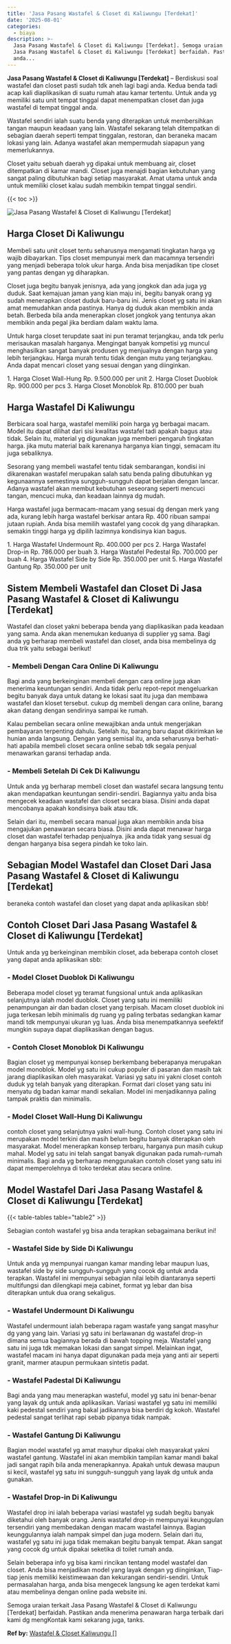 ```yaml
---
title: 'Jasa Pasang Wastafel & Closet di Kaliwungu [Terdekat]'
date: '2025-08-01'
categories:
  - biaya
description: >-
  Jasa Pasang Wastafel & Closet di Kaliwungu [Terdekat]. Semoga uraian terkait
  Jasa Pasang Wastafel & Closet di Kaliwungu [Terdekat] berfaidah. Pastikan
  anda...
---
```


**Jasa Pasang Wastafel & Closet di Kaliwungu \[Terdekat\]** – Berdiskusi soal wastafel dan closet pasti sudah tdk aneh lagi bagi anda. Kedua benda tadi acap kali diaplikasikan di suatu rumah atau kamar tertentu. Untuk anda yg memiliki satu unit tempat tinggal dapat menempatkan closet dan juga wastafel di tempat tinggal anda.

Wastafel sendiri ialah suatu benda yang diterapkan untuk membersihkan tangan maupun keadaan yang lain. Wastafel sekarang telah ditempatkan di sebagian daerah seperti tempat tinggalan, restoran, dan beraneka macam lokasi yang lain. Adanya wastafel akan mempermudah siapapun yang memerlukannya.

Closet yaitu sebuah daerah yg dipakai untuk membuang air, closet ditempatkan di kamar mandi. Closet juga menajdi bagian kebutuhan yang sangat paling dibutuhkan bagi setiap masyarakat. Amat utama untuk anda untuk memiliki closet kalau sudah membikin tempat tinggal sendiri.

{{< toc >}}

![Jasa Pasang Wastafel & Closet di Kaliwungu [Terdekat]](/images/wastafel-closet-murah66.png)

## Harga Closet Di Kaliwungu

Membeli satu unit closet tentu seharusnya mengamati tingkatan harga yg wajib dibayarkan. Tips closet mempunyai merk dan macamnya tersendiri yang menjadi beberapa tolok ukur harga. Anda bisa menjadikan tipe closet yang pantas dengan yg diharapkan.

Closet juga begitu banyak jenisnya, ada yang jongkok dan ada juga yg duduk. Saat kemajuan jaman yang kian maju ini, begitu banyak orang yg sudah menerapkan closet duduk baru-baru ini. Jenis closet yg satu ini akan amat memudahkan anda pastinya. Hanya dg duduk akan membikin anda betah. Berbeda bila anda menerapkan closet jongkok yang tentunya akan membikin anda pegal jika berdiam dalam waktu lama.

Untuk harga closet terupdate saat ini pun teramat terjangkau, anda tdk perlu merisaukan masalah harganya. Mengingat banyak kompetisi yg muncul menghasilkan sangat banyak produsen yg menjualnya dengan harga yang lebih terjangkau. Harga murah tentu tidak dengan mutu yang terjangkau. Anda dapat mencari closet yang sesuai dengan yang diinginkan.

1\. Harga Closet Wall-Hung Rp. 9.500.000 per unit 2. Harga Closet Duoblok Rp. 900.000 per pcs 3. Harga Closet Monoblok Rp. 810.000 per buah

## Harga Wastafel Di Kaliwungu

Berbicara soal harga, wastafel memiliki poin harga yg berbagai macam. Model itu dapat dilihat dari sisi kwalitas wastafel tadi apakah bagus atau tidak. Selain itu, material yg digunakan juga memberi pengaruh tingkatan harga. jika mutu material baik karenanya harganya kian tinggi, semacam itu juga sebaliknya.

Sesorang yang membeli wastafel tentu tidak sembarangan, kondisi ini dikarenakan wastafel merupakan salah satu benda paling dibutuhkan yg kegunaannya semestinya sungguh-sungguh dapat berjalan dengan lancar. Adanya wastafel akan membut kebutuhan seseorang seperti mencuci tangan, mencuci muka, dan keadaan lainnya dg mudah.

Harga wastafel juga bermacam-macam yang sesuai dg dengan merk yang ada, kurang lebih harga wastafel berkisar antara Rp. 400 ribuan sampai jutaan rupiah. Anda bisa memilih wastafel yang cocok dg yang diharapkan. semakin tinggi harga yg dipilih lazimnya kondisinya kian bagus.

1\. Harga Wastafel Undermount Rp. 400.000 per pcs 2. Harga Wastafel Drop-in Rp. 786.000 per buah 3. Harga Wastafel Pedestal Rp. 700.000 per buah 4. Harga Wastafel Side by Side Rp. 350.000 per unit 5. Harga Wastafel Gantung Rp. 350.000 per unit

## Sistem Membeli Wastafel dan Closet Di Jasa Pasang Wastafel & Closet di Kaliwungu \[Terdekat\]

Wastafel dan closet yakni beberapa benda yang diaplikasikan pada keadaan yang sama. Anda akan menemukan keduanya di supplier yg sama. Bagi anda yg berharap membeli wastafel dan closet, anda bisa membelinya dg dua trik yaitu sebagai berikut!

### \- Membeli Dengan Cara Online Di Kaliwungu

Bagi anda yang berkeinginan membeli dengan cara online juga akan menerima keuntungan sendiri. Anda tidak perlu repot-repot mengeluarkan begitu banyak daya untuk datang ke lokasi saat itu juga dan membawa wastafel dan kloset tersebut. cukup dg membeli dengan cara online, barang akan datang dengan sendirinya sampai ke rumah.

Kalau pembelian secara online mewajibkan anda untuk mengerjakan pembayaran terpenting dahulu. Setelah itu, barang baru dapat dikirimkan ke hunian anda langsung. Dengan yang semisal itu, anda seharusnya berhati-hati apabila membeli closet secara online sebab tdk segala penjual menawarkan garansi terhadap anda.

### \- Membeli Setelah Di Cek Di Kaliwungu

Untuk anda yg berharap membeli closet dan wastafel secara langsung tentu akan mendapatkan keuntungan sendiri-sendiri. Bagiannya yaitu anda bisa mengecek keadaan wastafel dan closet secara biasa. Disini anda dapat mencobanya apakah kondisinya baik atau tdk.

Selain dari itu, membeli secara manual juga akan membikin anda bisa mengajukan penawaran secara biasa. Disini anda dapat menawar harga closet dan wastafel terhadap penjualnya. jika anda tidak yang sesuai dg dengan harganya bisa segera pindah ke toko lain.

## Sebagian Model Wastafel dan Closet Dari Jasa Pasang Wastafel & Closet di Kaliwungu \[Terdekat\]

beraneka contoh wastafel dan closet yang dapat anda aplikasikan sbb!

## Contoh Closet Dari Jasa Pasang Wastafel & Closet di Kaliwungu \[Terdekat\]

Untuk anda yg berkeinginan membikin closet, ada beberapa contoh closet yang dapat anda aplikasikan sbb:

### \- Model Closet Duoblok Di Kaliwungu

Beberapa model closet yg teramat fungsional untuk anda aplikasikan selanjutnya ialah model duoblok. Closet yang satu ini memiliki penampungan air dan badan closet yang terpisah. Macam closet duoblok ini juga terkesan lebih minimalis dg ruang yg paling terbatas sedangkan kamar mandi tdk mempunyai ukuran yg luas. Anda bisa menempatkannya seefektif mungkin supaya dapat diaplikasikan dengan bagus.

### \- Contoh Closet Monoblok Di Kaliwungu

Bagian closet yg mempunyai konsep berkembang beberapanya merupakan model monoblok. Model yg satu ini cukup populer di pasaran dan masih tak jarang diaplikasikan oleh masyarakat. Variasi yg satu ini yakni closet contoh duduk yg telah banyak yang diterapkan. Format dari closet yang satu ini menyatu dg badan kamar mandi sekalian. Model ini menjadikannya paling tampak praktis dan minimalis.

### \- Model Closet Wall-Hung Di Kaliwungu

contoh closet yang selanjutnya yakni wall-hung. Contoh closet yang satu ini merupakan model terkini dan masih belum begitu banyak diterapkan oleh masyarakat. Model menerapkan konsep terbaru, harganya pun masih cukup mahal. Model yg satu ini telah sangat banyak digunakan pada rumah-rumah minimalis. Bagi anda yg berharap menggunakan contoh closet yang satu ini dapat memperolehnya di toko terdekat atau secara online.

## Model Wastafel Dari Jasa Pasang Wastafel & Closet di Kaliwungu \[Terdekat\]

{{< table-tables table="table2" >}}

Sebagian contoh wastafel yg bisa anda terapkan sebagaimana berikut ini!

### \- Wastafel Side by Side Di Kaliwungu

Untuk anda yg mempunyai ruangan kamar manding lebar maupun luas, wastafel side by side sungguh-sungguh yang cocok dg untuk anda terapkan. Wastafel ini mempunyai sebagian nilai lebih diantaranya seperti multifungsi dan dilengkapi meja cabinet, format yg lebar dan bisa diterapkan untuk dua orang sekaligus.

### \- Wastafel Undermount Di Kaliwungu

Wastafel undermount ialah beberapa ragam wastafe yang sangat masyhur dg yang yang lain. Variasi yg satu ini berlawanan dg wastafel drop-in dimana semua bagiannya berada di bawah topping meja. Wastafel yang satu ini juga tdk memakan lokasi dan sangat simpel. Melainkan ingat, wastafel macam ini hanya dapat digunakan pada meja yang anti air seperti granit, marmer ataupun permukaan sintetis padat.

### \- Wastafel Padestal Di Kaliwungu

Bagi anda yang mau menerapkan wasteful, model yg satu ini benar-benar yang layak dg untuk anda aplikasikan. Variasi wastafel yg satu ini memiliki kaki pedestal sendiri yang bakal jadikannya bisa berdiri dg kokoh. Wastafel pedestal sangat terlihat rapi sebab pipanya tidak nampak.

### \- Wastafel Gantung Di Kaliwungu

Bagian model wastafel yg amat masyhur dipakai oleh masyarakat yakni wastafel gantung. Wastafel ini akan membikin tampilan kamar mandi bakal jadi sangat rapih bila anda menerapkannya. Apakah untuk dewasa maupun si kecil, wastafel yg satu ini sungguh-sungguh yang layak dg untuk anda gunakan.

### \- Wastafel Drop-in Di Kaliwungu

Wastafel drop ini ialah beberapa variasi wastafel yg sudah begitu banyak diketahui oleh banyak orang. Jenis wastafel drop-in mempunyai keunggulan tersendiri yang membedakan dengan macam wastafel lainnya. Bagian keunggulannya ialah nampak simpel dan juga modern. Selain dari itu, wastafel yg satu ini juga tidak memakan begitu banyak tempat. Akan sangat yang cocok dg untuk dipakai seketika di toilet rumah anda.

Selain beberapa info yg bisa kami rincikan tentang model wastafel dan closet. Anda bisa menjadikan model yang layak dengan yg diinginkan, Tiap-tiap jenis memiliki keistimewaan dan kekurangan sendiri-sendiri. Untuk permasalahan harga, anda bisa mengecek langsung ke agen terdekat kami atau membelinya dengan online pada website ini.

Semoga uraian terkait Jasa Pasang Wastafel & Closet di Kaliwungu \[Terdekat\] berfaidah. Pastikan anda menerima penawaran harga terbaik dari kami dg mengKontak kami sekarang juga, tanks.

**Ref by:** [Wastafel & Closet Kaliwungu []](https://id.wikipedia.org/wiki/Wastafel)
